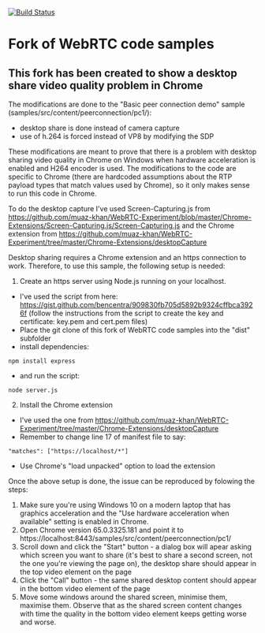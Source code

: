 [![Build Status](https://travis-ci.org/webrtc/samples.svg?branch=gh-pages)](https://travis-ci.org/webrtc/samples/)

# Fork of WebRTC code samples #

## This fork has been created to show a desktop share video quality problem in Chrome ##

The modifications are done to the "Basic peer connection demo" sample (samples/src/content/peerconnection/pc1/):

* desktop share is done instead of camera capture
* use of h.264 is forced instead of VP8 by modifying the SDP

These modifications are meant to prove that there is a problem with desktop sharing video quality in Chrome on Windows when hardware acceleration is enabled and H264 encoder is used. The modifications to the code are specific to Chrome (there are hardcoded assumptions about the RTP payload types that match values used by Chrome), so it only makes sense to run this code in Chrome.

To do the desktop capture I've used Screen-Capturing.js from https://github.com/muaz-khan/WebRTC-Experiment/blob/master/Chrome-Extensions/Screen-Capturing.js/Screen-Capturing.js and the Chrome extension from https://github.com/muaz-khan/WebRTC-Experiment/tree/master/Chrome-Extensions/desktopCapture

Desktop sharing requires a Chrome extension and an https connection to work. Therefore, to use this sample, the following setup is needed:

1. Create an https server using Node.js running on your localhost.
 * I've used the script from here: https://gist.github.com/bencentra/909830fb705d5892b9324cffbca3926f (follow the instructions from the script to create the key and certificate: key.pem and cert.pem files)
 * Place the git clone of this fork of WebRTC code samples into the "dist" subfolder
 * install dependencies:
 ````
 npm install express
 ````
 * and run the script:
 ````
 node server.js
 ````
2. Install the Chrome extension
 * I've used the one from https://github.com/muaz-khan/WebRTC-Experiment/tree/master/Chrome-Extensions/desktopCapture
 * Remember to change line 17 of manifest file to say:
 ````
 "matches": ["https://localhost/*"]
 ````
 * Use Chrome's "load unpacked" option to load the extension

Once the above setup is done, the issue can be reproduced by folowing the steps:

1. Make sure you're using Windows 10 on a modern laptop that has graphics acceleration and the "Use hardware acceleration when available" setting is enabled in Chrome.
2. Open Chrome version 65.0.3325.181 and point it to https://localhost:8443/samples/src/content/peerconnection/pc1/
3. Scroll down and click the "Start" button - a dialog box will apear asking which screen you want to share (it's best to share a second screen, not the one you're viewing the page on), the desktop share should appear in the top video element on the page
4. Click the "Call" button - the same shared desktop content should appear in the bottom video element of the page
5. Move some windows around the shared screen, minimise them, maximise them. Observe that as the shared screen content changes with time the quality in the bottom video element keeps getting worse and worse.

